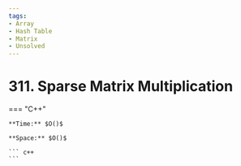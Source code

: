 ```yaml
---
tags:
- Array
- Hash Table
- Matrix
- Unsolved
---
```



# 311. Sparse Matrix Multiplication

=== "C++"

    **Time:** $O()$

    **Space:** $O()$

    ``` c++
    ```